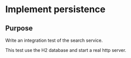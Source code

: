 # Implement persistence

## Purpose

Write an integration test of the search service.

This test use the H2 database and start a real http server.

